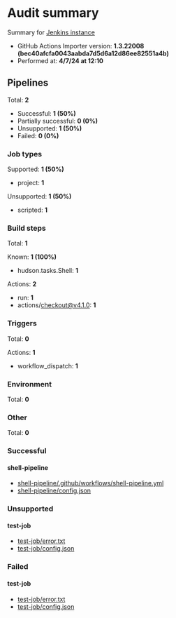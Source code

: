 # Audit summary

Summary for [Jenkins instance](http://ec2-44-223-74-14.compute-1.amazonaws.com:8080)

- GitHub Actions Importer version: **1.3.22008 (bec40afcfa0043aabda7d5d6a12d86ee82551a4b)**
- Performed at: **4/7/24 at 12:10**

## Pipelines

Total: **2**

- Successful: **1 (50%)**
- Partially successful: **0 (0%)**
- Unsupported: **1 (50%)**
- Failed: **0 (0%)**

### Job types

Supported: **1 (50%)**

- project: **1**

Unsupported: **1 (50%)**

- scripted: **1**

### Build steps

Total: **1**

Known: **1 (100%)**

- hudson.tasks.Shell: **1**

Actions: **2**

- run: **1**
- actions/checkout@v4.1.0: **1**

### Triggers

Total: **0**

Actions: **1**

- workflow_dispatch: **1**

### Environment

Total: **0**

### Other

Total: **0**

### Successful

#### shell-pipeline

- [shell-pipeline/.github/workflows/shell-pipeline.yml](shell-pipeline/.github/workflows/shell-pipeline.yml)
- [shell-pipeline/config.json](shell-pipeline/config.json)

### Unsupported

#### test-job

- [test-job/error.txt](test-job/error.txt)
- [test-job/config.json](test-job/config.json)

### Failed

#### test-job

- [test-job/error.txt](test-job/error.txt)
- [test-job/config.json](test-job/config.json)

